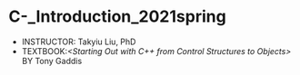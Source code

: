 # C-_Introduction_2021spring
- INSTRUCTOR:  Takyiu Liu, PhD
- TEXTBOOK:*<Starting Out with C++ from Control Structures to Objects>*  BY Tony Gaddis
